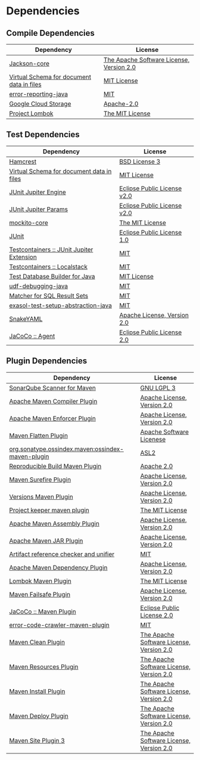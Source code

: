 <!-- @formatter:off -->
# Dependencies

## Compile Dependencies

| Dependency                                     | License                                       |
| ---------------------------------------------- | --------------------------------------------- |
| [Jackson-core][0]                              | [The Apache Software License, Version 2.0][1] |
| [Virtual Schema for document data in files][2] | [MIT License][3]                              |
| [error-reporting-java][4]                      | [MIT][5]                                      |
| [Google Cloud Storage][6]                      | [Apache-2.0][7]                               |
| [Project Lombok][8]                            | [The MIT License][9]                          |

## Test Dependencies

| Dependency                                      | License                           |
| ----------------------------------------------- | --------------------------------- |
| [Hamcrest][10]                                  | [BSD License 3][11]               |
| [Virtual Schema for document data in files][2]  | [MIT License][3]                  |
| [JUnit Jupiter Engine][14]                      | [Eclipse Public License v2.0][15] |
| [JUnit Jupiter Params][14]                      | [Eclipse Public License v2.0][15] |
| [mockito-core][18]                              | [The MIT License][19]             |
| [JUnit][20]                                     | [Eclipse Public License 1.0][21]  |
| [Testcontainers :: JUnit Jupiter Extension][22] | [MIT][23]                         |
| [Testcontainers :: Localstack][22]              | [MIT][23]                         |
| [Test Database Builder for Java][26]            | [MIT License][27]                 |
| [udf-debugging-java][28]                        | [MIT][5]                          |
| [Matcher for SQL Result Sets][30]               | [MIT][5]                          |
| [exasol-test-setup-abstraction-java][32]        | [MIT][5]                          |
| [SnakeYAML][34]                                 | [Apache License, Version 2.0][1]  |
| [JaCoCo :: Agent][36]                           | [Eclipse Public License 2.0][37]  |

## Plugin Dependencies

| Dependency                                              | License                                       |
| ------------------------------------------------------- | --------------------------------------------- |
| [SonarQube Scanner for Maven][38]                       | [GNU LGPL 3][39]                              |
| [Apache Maven Compiler Plugin][40]                      | [Apache License, Version 2.0][7]              |
| [Apache Maven Enforcer Plugin][42]                      | [Apache License, Version 2.0][7]              |
| [Maven Flatten Plugin][44]                              | [Apache Software Licenese][1]                 |
| [org.sonatype.ossindex.maven:ossindex-maven-plugin][46] | [ASL2][1]                                     |
| [Reproducible Build Maven Plugin][48]                   | [Apache 2.0][1]                               |
| [Maven Surefire Plugin][50]                             | [Apache License, Version 2.0][7]              |
| [Versions Maven Plugin][52]                             | [Apache License, Version 2.0][7]              |
| [Project keeper maven plugin][54]                       | [The MIT License][55]                         |
| [Apache Maven Assembly Plugin][56]                      | [Apache License, Version 2.0][7]              |
| [Apache Maven JAR Plugin][58]                           | [Apache License, Version 2.0][7]              |
| [Artifact reference checker and unifier][60]            | [MIT][5]                                      |
| [Apache Maven Dependency Plugin][62]                    | [Apache License, Version 2.0][7]              |
| [Lombok Maven Plugin][64]                               | [The MIT License][5]                          |
| [Maven Failsafe Plugin][66]                             | [Apache License, Version 2.0][7]              |
| [JaCoCo :: Maven Plugin][68]                            | [Eclipse Public License 2.0][37]              |
| [error-code-crawler-maven-plugin][70]                   | [MIT][5]                                      |
| [Maven Clean Plugin][72]                                | [The Apache Software License, Version 2.0][1] |
| [Maven Resources Plugin][74]                            | [The Apache Software License, Version 2.0][1] |
| [Maven Install Plugin][76]                              | [The Apache Software License, Version 2.0][1] |
| [Maven Deploy Plugin][78]                               | [The Apache Software License, Version 2.0][1] |
| [Maven Site Plugin 3][80]                               | [The Apache Software License, Version 2.0][1] |

[36]: https://www.eclemma.org/jacoco/index.html
[4]: https://github.com/exasol/error-reporting-java
[1]: http://www.apache.org/licenses/LICENSE-2.0.txt
[8]: https://projectlombok.org
[50]: https://maven.apache.org/surefire/maven-surefire-plugin/
[72]: http://maven.apache.org/plugins/maven-clean-plugin/
[5]: https://opensource.org/licenses/MIT
[18]: https://github.com/mockito/mockito
[52]: http://www.mojohaus.org/versions-maven-plugin/
[54]: https://github.com/exasol/project-keeper/
[11]: http://opensource.org/licenses/BSD-3-Clause
[40]: https://maven.apache.org/plugins/maven-compiler-plugin/
[27]: https://github.com/exasol/test-db-builder-java/blob/main/LICENSE
[20]: http://junit.org
[32]: https://github.com/exasol/exasol-test-setup-abstraction-java/
[37]: https://www.eclipse.org/legal/epl-2.0/
[39]: http://www.gnu.org/licenses/lgpl.txt
[68]: https://www.jacoco.org/jacoco/trunk/doc/maven.html
[19]: https://github.com/mockito/mockito/blob/main/LICENSE
[9]: https://projectlombok.org/LICENSE
[30]: https://github.com/exasol/hamcrest-resultset-matcher
[48]: http://zlika.github.io/reproducible-build-maven-plugin
[38]: http://sonarsource.github.io/sonar-scanner-maven/
[28]: https://github.com/exasol/udf-debugging-java/
[14]: https://junit.org/junit5/
[34]: https://bitbucket.org/snakeyaml/snakeyaml
[44]: https://www.mojohaus.org/flatten-maven-plugin/flatten-maven-plugin
[2]: https://github.com/exasol/virtual-schema-common-document-files/
[6]: https://github.com/googleapis/java-storage
[10]: http://hamcrest.org/JavaHamcrest/
[74]: http://maven.apache.org/plugins/maven-resources-plugin/
[60]: https://github.com/exasol/artifact-reference-checker-maven-plugin
[0]: https://github.com/FasterXML/jackson-core
[58]: https://maven.apache.org/plugins/maven-jar-plugin/
[26]: https://github.com/exasol/test-db-builder-java/
[66]: https://maven.apache.org/surefire/maven-failsafe-plugin/
[64]: http://anthonywhitford.com/lombok.maven/lombok-maven-plugin/
[23]: http://opensource.org/licenses/MIT
[21]: http://www.eclipse.org/legal/epl-v10.html
[55]: https://github.com/exasol/project-keeper/blob/main/LICENSE
[62]: https://maven.apache.org/plugins/maven-dependency-plugin/
[7]: https://www.apache.org/licenses/LICENSE-2.0.txt
[42]: https://maven.apache.org/enforcer/maven-enforcer-plugin/
[15]: https://www.eclipse.org/legal/epl-v20.html
[76]: http://maven.apache.org/plugins/maven-install-plugin/
[46]: https://sonatype.github.io/ossindex-maven/maven-plugin/
[3]: https://github.com/exasol/virtual-schema-common-document-files/blob/main/LICENSE
[22]: https://testcontainers.org
[78]: http://maven.apache.org/plugins/maven-deploy-plugin/
[80]: http://maven.apache.org/plugins/maven-site-plugin/
[70]: https://github.com/exasol/error-code-crawler-maven-plugin
[56]: https://maven.apache.org/plugins/maven-assembly-plugin/
